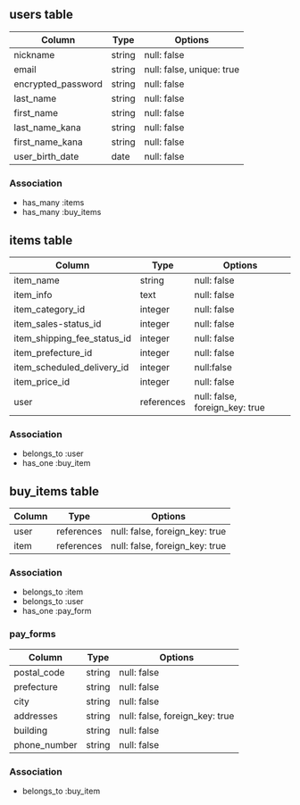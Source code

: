 ## users table
| Column                         | Type                | Options                   |
|--------------------------------|---------------------|---------------------------|
|nickname                        | string              | null: false               |
|email                           | string              | null: false, unique: true |
|encrypted_password              | string              | null: false               |
|last_name                       | string              | null: false               |
|first_name                      | string              | null: false               |
|last_name_kana                  | string              | null: false               |
|first_name_kana                 | string              | null: false               |
|user_birth_date                 | date                | null: false               |

### Association
* has_many :items
* has_many :buy_items

## items table
| Column                              | Type       | Options                        |
|-------------------------------------|------------|--------------------------------|
|item_name                            | string     | null: false                    |
|item_info                            | text       | null: false                    |
|item_category_id                     | integer    | null: false                    |
|item_sales-status_id                 | integer    | null: false                    |
|item_shipping_fee_status_id          | integer    | null: false                    |
|item_prefecture_id                   | integer    | null: false                    |
|item_scheduled_delivery_id           | integer    |null:false                      |
|item_price_id                        | integer    | null: false                   |
|user                                 | references | null: false, foreign_key: true |

### Association
- belongs_to :user
- has_one :buy_item

## buy_items table
| Column                 | Type       | Options                       |
|------------------------|------------|-------------------------------|
|user                   | references | null: false, foreign_key: true |
|item                   | references | null: false, foreign_key: true |

### Association
- belongs_to :item
- belongs_to :user
- has_one :pay_form

### pay_forms
| Column      | Type       | Options                                     |
|-------------|------------|---------------------------------------------|
|postal_code  | string     | null: false                                 |
|prefecture   | string     | null: false                                 |
|city         | string     | null: false                                 |
|addresses    | string     | null: false, foreign_key: true              |
|building     | string     | null: false                                 |
|phone_number | string     | null: false                                 |

### Association
- belongs_to :buy_item